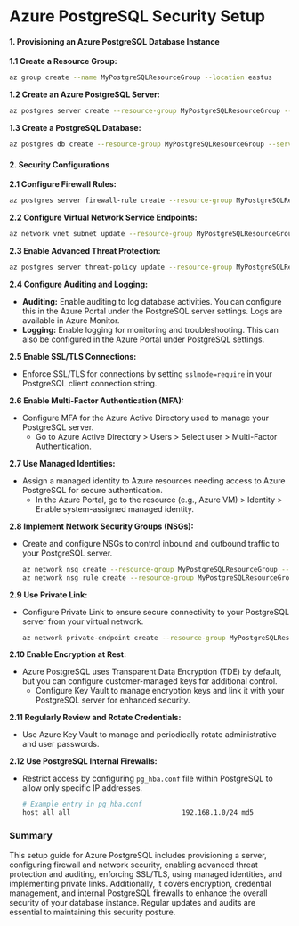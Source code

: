 # **Azure PostgreSQL Security Setup**

#### **1. Provisioning an Azure PostgreSQL Database Instance**

**1.1 Create a Resource Group:**
```bash
az group create --name MyPostgreSQLResourceGroup --location eastus
```

**1.2 Create an Azure PostgreSQL Server:**
```bash
az postgres server create --resource-group MyPostgreSQLResourceGroup --name mypostgresqlserver --location eastus --admin-user myadmin --admin-password MyP@ssword123 --sku-name B_Gen5_2
```

**1.3 Create a PostgreSQL Database:**
```bash
az postgres db create --resource-group MyPostgreSQLResourceGroup --server-name mypostgresqlserver --name mydatabase
```

#### **2. Security Configurations**

**2.1 Configure Firewall Rules:**
```bash
az postgres server firewall-rule create --resource-group MyPostgreSQLResourceGroup --server-name mypostgresqlserver --name AllowAllIps --start-ip-address 0.0.0.0 --end-ip-address 0.0.0.0
```

**2.2 Configure Virtual Network Service Endpoints:**
```bash
az network vnet subnet update --resource-group MyPostgreSQLResourceGroup --vnet-name myVNet --name default --service-endpoints Microsoft.DBforPostgreSQL
```

**2.3 Enable Advanced Threat Protection:**
```bash
az postgres server threat-policy update --resource-group MyPostgreSQLResourceGroup --server-name mypostgresqlserver --state Enabled --email-addresses your-email@example.com
```

**2.4 Configure Auditing and Logging:**
- **Auditing:** Enable auditing to log database activities. You can configure this in the Azure Portal under the PostgreSQL server settings. Logs are available in Azure Monitor.
- **Logging:** Enable logging for monitoring and troubleshooting. This can also be configured in the Azure Portal under PostgreSQL settings.

**2.5 Enable SSL/TLS Connections:**
- Enforce SSL/TLS for connections by setting `sslmode=require` in your PostgreSQL client connection string.

**2.6 Enable Multi-Factor Authentication (MFA):**
- Configure MFA for the Azure Active Directory used to manage your PostgreSQL server.
  - Go to Azure Active Directory > Users > Select user > Multi-Factor Authentication.

**2.7 Use Managed Identities:**
- Assign a managed identity to Azure resources needing access to Azure PostgreSQL for secure authentication.
  - In the Azure Portal, go to the resource (e.g., Azure VM) > Identity > Enable system-assigned managed identity.

**2.8 Implement Network Security Groups (NSGs):**
- Create and configure NSGs to control inbound and outbound traffic to your PostgreSQL server.
  ```bash
  az network nsg create --resource-group MyPostgreSQLResourceGroup --name myNSG
  az network nsg rule create --resource-group MyPostgreSQLResourceGroup --nsg-name myNSG --name AllowPostgreSQL --protocol Tcp --direction Inbound --priority 1000 --source-address-prefixes VirtualNetwork --source-port-ranges '*' --destination-address-prefixes '*' --destination-port-ranges 5432 --access Allow
  ```

**2.9 Use Private Link:**
- Configure Private Link to ensure secure connectivity to your PostgreSQL server from your virtual network.
  ```bash
  az network private-endpoint create --resource-group MyPostgreSQLResourceGroup --name myPrivateEndpoint --vnet-name myVNet --subnet default --private-connection-resource-id /subscriptions/{subscription-id}/resourceGroups/MyPostgreSQLResourceGroup/providers/Microsoft.DBforPostgreSQL/servers/mypostgresqlserver --group-id sqlServer
  ```

**2.10 Enable Encryption at Rest:**
- Azure PostgreSQL uses Transparent Data Encryption (TDE) by default, but you can configure customer-managed keys for additional control.
  - Configure Key Vault to manage encryption keys and link it with your PostgreSQL server for enhanced security.

**2.11 Regularly Review and Rotate Credentials:**
- Use Azure Key Vault to manage and periodically rotate administrative and user passwords.

**2.12 Use PostgreSQL Internal Firewalls:**
- Restrict access by configuring `pg_hba.conf` file within PostgreSQL to allow only specific IP addresses.
  ```bash
  # Example entry in pg_hba.conf
  host all all                            192.168.1.0/24 md5
  ```

### **Summary**

This setup guide for Azure PostgreSQL includes provisioning a server, configuring firewall and network security, enabling advanced threat protection and auditing, enforcing SSL/TLS, using managed identities, and implementing private links. Additionally, it covers encryption, credential management, and internal PostgreSQL firewalls to enhance the overall security of your database instance. Regular updates and audits are essential to maintaining this security posture.
